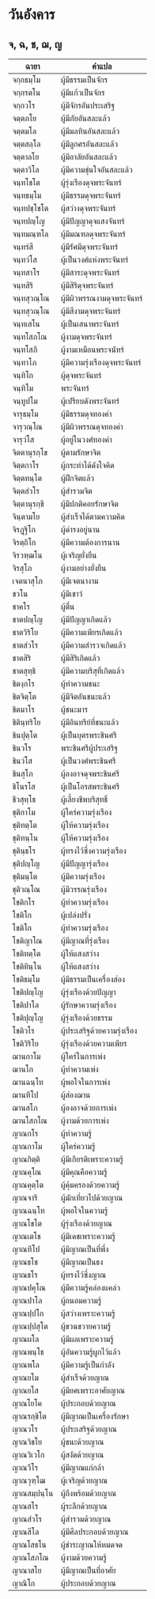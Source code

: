 # วันอังคาร
## จ, ฉ, ช, ฌ, ญ

| ฉายา | คำแปล |
| --- | --- |
| จกฺกธมฺโม | ผู้มีธรรมเป็นจักร |
| จกฺกรตโน | ผู้มีแก้วเป็นจักร |
| จกฺกวโร | ผู้มีจักรอันประเสริฐ |
| จตฺตภโย | ผู้มีภัยอันสละแล้ว |
| จตฺตมโล | ผู้มีมลทินอันสละแล้ว |
| จตฺตสลฺโล | ผู้มีลูกศรอันสละแล้ว |
| จตฺตาลโย | ผู้มีอาลัยอันสละแล้ว |
| จตฺตาวิโล | ผู้มีความขุ่นใจอันสละแล้ว |
| จนฺทโชโต | ผู้รุ่งเรืองดุจพระจันทร์ |
| จนฺทธมฺโม | ผู้มีธรรมดุจพระจันทร์ |
| จนฺทปชฺโชโต | ผู้สว่างดุจพระจันทร์ |
| จนฺทปญฺโญ | ผู้มีปัญญาดุจแสงจันทร์ |
| จนฺทมณฺฑโล | ผู้มีมณฑลดุจพระจันทร์ |
| จนฺทรํสี | ผู้มีรัศมีดุจพระจันทร์ |
| จนฺทวํโส | ผู้เป็นวงศ์แห่งพระจันทร์ |
| จนฺทสาโร | ผู้มีสาระดุจพระจันทร์ |
| จนฺทสิริ | ผู้มีสิริดุจพระจันทร์ |
| จนฺทสุวณฺโณ | ผู้มีผิวพรรณงามดุจพระจันทร์ |
| จนฺทสุวณฺโณ | ผู้มีสีงามดุจพระจันทร์ |
| จนฺทเสโน | ผู้เป็นเสนาพระจันทร์ |
| จนฺทโสภโณ | ผู้งามดุจพระจันทร์ |
| จนฺทโสภี | ผู้งามเหมือนพระจนัทร์ |
| จนฺทาโภ | ผู้มีความรุ่งเรืองดุจพระจันทร์ |
| จนฺทิโก | ผู้ดุจพระจันทร์ |
| จนฺทิโม | พระจันทร์ |
| จนฺทูปโม | ผู้เปรียบดังพระจันทร์ |
| จารุธมฺโม | ผู้มีธรรมดุจทองคำ |
| จารุวณฺโณ | ผู้มีผิวพรรณดุจทองคำ |
| จารุวํโส | ผู้อยู่ในวงศ์ทองคำ |
| จิตตานุรกฺโข | ผู้ตามรักษาจิต |
| จิตฺตกาโร | ผู้กระทำได้ดังใจคิด |
| จิตฺตทนฺโต | ผู้ฝึกจิตแล้ว |
| จิตฺตสํวโร | ผู้สำรวมจิต |
| จิตฺตานุรกฺขี | ผู้มีปกติคอยรักษาจิต |
| จินฺตามโย | ผู้สำเร็จได้ตามความคิด |
| จิรฏฺฐิโก | ผู้ดำรงอยู่นาน |
| จิรตฺถิโก | ผู้มีความต้องการนาน |
| จิรวฑฺฒโน | ผู้เจริญยั่งยืน |
| จิรสุโภ | ผู้งามอย่างยั่งยืน |
| เจตนาสุโภ | ผู้มีเจตนางาม |
| ชวโน | ผู้มีเชาว์ |
| ชาคโร | ผู้ตื่น |
| ชาตปญฺโญ | ผู้มีปัญญาเกิดแล้ว |
| ชาตวิริโย | ผู้มีความเพียรเกิดแล้ว |
| ชาตสํวโร | ผู้มีความสำรวจเกิดแล้ว |
| ชาตสิริ | ผู้มีสิริเกิดแล้ว |
| ชาตสุทฺธิ | ผู้มีความบริสุทิ์เกิดแล้ว |
| ชิตงฺกโร | ผู้ทำความชนะ |
| ชิตจิตฺโต | ผู้มีจิตอันชนะแล้ว |
| ชิตมาโร | ผู้ชนะมาร |
| ชิตินฺทริโย | ผู้มีอินทรีย์ที่ชนะแล้ว |
| ชินปุตฺโต | ผู้เป็นบุตรพระชินศรี |
| ชินวโร | พระชินศรีผู้ประเสริฐ |
| ชินวํโส | ผู้เป็นวงศ์พระชินศรี |
| ชินสุโภ | ผู้องอาจดุจพระชินศรี |
| ชิโนรโส | ผู้เป็นโอรสพระชินศรี |
| ชีวสุทฺโธ | ผู้เลี้ยงชีพบริสุทธิ์ |
| ชุติกาโม | ผู้ใคร่ความรุ่งเรือง |
| ชุติทตฺโต | ผู้ให้ความรุ่งเรือง |
| ชุติทนฺโน | ผู้ให้ความรุ่งเรือง |
| ชุตินฺธโร | ผู้ทรงไว้ซึ่งความรุ่งเรือง |
| ชุติปญฺโญ | ผู้มีปัญญารุ่งเรือง |
| ชุติมนฺโต | ผู้มีความรุ่งเรือง |
| ชุติวณฺโณ | ผู้มีวรรณรุ่งเรือง |
| โชติกโร | ผู้ทำความรุ่งเรือง |
| โชติโก | ผู้เปล่งปรั่ง |
| โชติโก | ผู้ทำความรุ่งเรือง |
| โชติญาโณ | ผู้มีญาณที่รุ่งเรือง |
| โชติทตฺโต | ผู้ให้แสงสว่าง |
| โชติทินฺโน | ผู้ให้แสงสว่าง |
| โชติธมฺโม | ผู้มีธรรมเป็นเครื่องส่อง |
| โชติปญฺโญ | ผู้รุ่งเรืองด้วยปัญญา |
| โชติปาโล | ผู้รักษาความรุ่งเรือง |
| โชติปุญฺโญ | ผู้รุ่งเรืองด้วยธรรม |
| โชติวโร | ผู้ประเสริฐด้วยความรุ่งเรือง |
| โชติวิริโย | ผู้รุ่งเรืองด้วยความเพียร |
| ฌานกาโม | ผู้ใคร่ในการเพ่ง |
| ฌานโก | ผู้ทำความเพ่ง |
| ฌานฉนฺโท | ผู้พอใจในการเพ่ง |
| ฌานทีโป | ผู้ส่องฌาน |
| ฌานสโภ | ผู้องอาจด้วยการเพ่ง |
| ฌานโสภโณ | ผู้งามด้วยการเพ่ง |
| ญาณกโร | ผู้ทำความรู้ |
| ญาณกาโม | ผู้ใคร่ความรู้ |
| ญาณกิตฺติ | ผู้มีเกียรติเพราะความรู้ |
| ญาณคุโณ | ผู้มีคุณคือความรู้ |
| ญาณคุตฺโต | ผู้คุ้มครองด้วยความรู้ |
| ญาณจารี | ผู้มักเที่ยวไปด้วยญาณ |
| ญาณฉนฺโท | ผู้พอใจในความรู้ |
| ญาณโชโต | ผู้รุ่งเรืองด้วยญาณ |
| ญาณเตโช | ผู้มีเดชเพราะความรู้ |
| ญาณทีโป | ผู้มีญาณเป็นที่พึ่ง |
| ญาณธโช | ผู้มีญาณเป็นธง |
| ญาณธโร | ผู้ทรงไว้ซึ่งญาณ |
| ญาณปคุโณ | ผู้มีความรู้คล่องแคล่ว |
| ญาณปาโล | ผู้ถนอมความรู้ |
| ญาณปฺปโก | ผู้สว่างเพราะความรู้ |
| ญาณปฺปสุโต | ผู้ขวนขวายความรู้ |
| ญาณผโล | ผู้มีผลเพราะความรู้ |
| ญาณพนฺโธ | ผู้อันความรู้ผูกไว้แล้ว |
| ญาณพโล | ผู้มีความรู้เป็นกำลัง |
| ญาณยโม | ผู้สำเร็จด้วยญาณ |
| ญาณยโส | ผู้มียศเพราะอาศัยญาณ |
| ญาณโยโค | ผู้ประกอบด้วยญาณ |
| ญาณรกฺขิโต | ผู้มีญาณเป็นเครื่องรักษา |
| ญาณวโร | ผู้ประเสริฐด้วยญาณ |
| ญาณวิชโย | ผู้ชนะด้วยญาณ |
| ญาณวิเวโก | ผู้สงัดด้วยญาณ |
| ญาณวีโร | ผู้มีญาณแก่กล้า |
| ญาณวุฑฺโฒ | ผู้เจริญด้วยญาณ |
| ญาณสมฺปนฺโน | ผู้ถึงพร้อมด้วยญาณ |
| ญาณสโร | ผู้ระลึกด้วยญาณ |
| ญาณสํวโร | ผู้สำรวมด้วยญาณ |
| ญาณสีโล | ผู้มีศีลประกอบด้วยญาณ |
| ญาณโสธโน | ผู้ชำระญาณให้หมดจด |
| ญาณโสภโณ | ผู้งามด้วยความรู้ |
| ญาณาสโย | ผู้มีญาณเป็นที่อาศัย |
| ญาณิโก | ผู้ประกอบด้วยญาณ |